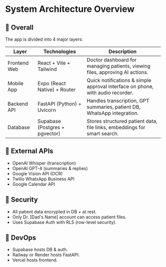 # System Architecture Overview

## 🧭 Overall

The app is divided into 4 major layers:

| Layer        | Technologies                   | Description                                                                    |
| ------------ | ------------------------------ | ------------------------------------------------------------------------------ |
| Frontend Web | React + Vite + Tailwind        | Doctor dashboard for managing patients, viewing files, approving AI actions.   |
| Mobile App   | Expo (React Native) + Router   | Quick notifications & simple approval interface on phone, with audio recorder. |
| Backend API  | FastAPI (Python) + Uvicorn     | Handles transcription, GPT summaries, patient DB, WhatsApp integration.        |
| Database     | Supabase (Postgres + pgvector) | Stores structured patient data, file links, embeddings for smart search.       |

## 🔗 External APIs

- OpenAI Whisper (transcription)
- OpenAI GPT-4 (summaries & replies)
- Google Vision API (OCR)
- Twilio WhatsApp Business API
- Google Calendar API

## 🔐 Security

- All patient data encrypted in DB + at rest.
- Only Dr. [Dad's Name] account can access patient files.
- Uses Supabase Auth with RLS (row-level security).

## 🚀 DevOps

- Supabase hosts DB & auth.
- Railway or Render hosts FastAPI.
- Vercel hosts frontend.
